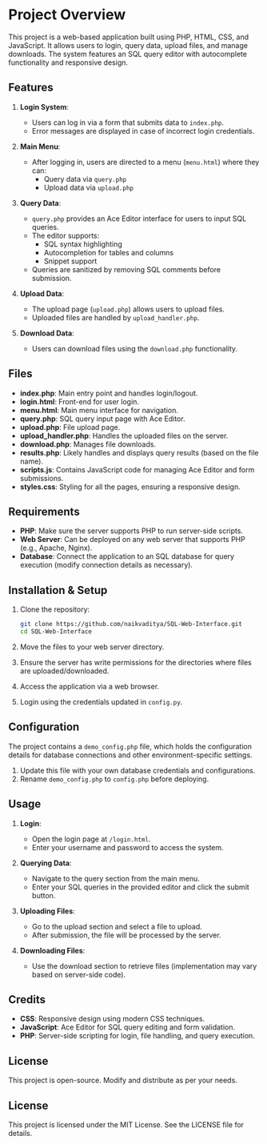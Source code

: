 
# Project Overview

This project is a web-based application built using PHP, HTML, CSS, and JavaScript. It allows users to login, query data, upload files, and manage downloads. The system features an SQL query editor with autocomplete functionality and responsive design.

## Features

1. **Login System**:
   - Users can log in via a form that submits data to `index.php`.
   - Error messages are displayed in case of incorrect login credentials.

2. **Main Menu**:
   - After logging in, users are directed to a menu (`menu.html`) where they can:
     - Query data via `query.php`
     - Upload data via `upload.php`

3. **Query Data**:
   - `query.php` provides an Ace Editor interface for users to input SQL queries.
   - The editor supports:
     - SQL syntax highlighting
     - Autocompletion for tables and columns
     - Snippet support
   - Queries are sanitized by removing SQL comments before submission.

4. **Upload Data**:
   - The upload page (`upload.php`) allows users to upload files.
   - Uploaded files are handled by `upload_handler.php`.

5. **Download Data**:
   - Users can download files using the `download.php` functionality.

## Files

- **index.php**: Main entry point and handles login/logout.
- **login.html**: Front-end for user login.
- **menu.html**: Main menu interface for navigation.
- **query.php**: SQL query input page with Ace Editor.
- **upload.php**: File upload page.
- **upload_handler.php**: Handles the uploaded files on the server.
- **download.php**: Manages file downloads.
- **results.php**: Likely handles and displays query results (based on the file name).
- **scripts.js**: Contains JavaScript code for managing Ace Editor and form submissions.
- **styles.css**: Styling for all the pages, ensuring a responsive design.

## Requirements

- **PHP**: Make sure the server supports PHP to run server-side scripts.
- **Web Server**: Can be deployed on any web server that supports PHP (e.g., Apache, Nginx).
- **Database**: Connect the application to an SQL database for query execution (modify connection details as necessary).
  
## Installation & Setup

1. Clone the repository:
   ```bash
   git clone https://github.com/naikvaditya/SQL-Web-Interface.git
   cd SQL-Web-Interface
   ```

2. Move the files to your web server directory.

3. Ensure the server has write permissions for the directories where files are uploaded/downloaded.

4. Access the application via a web browser.

5. Login using the credentials updated in `config.py`.

## Configuration

The project contains a `demo_config.php` file, which holds the configuration details for database connections and other environment-specific settings.
1. Update this file with your own database credentials and configurations.
2. Rename `demo_config.php` to `config.php` before deploying.

## Usage

1. **Login**: 
   - Open the login page at `/login.html`.
   - Enter your username and password to access the system.

2. **Querying Data**: 
   - Navigate to the query section from the main menu.
   - Enter your SQL queries in the provided editor and click the submit button.

3. **Uploading Files**: 
   - Go to the upload section and select a file to upload.
   - After submission, the file will be processed by the server.

4. **Downloading Files**: 
   - Use the download section to retrieve files (implementation may vary based on server-side code).

## Credits

- **CSS**: Responsive design using modern CSS techniques.
- **JavaScript**: Ace Editor for SQL query editing and form validation.
- **PHP**: Server-side scripting for login, file handling, and query execution.
  
## License

This project is open-source. Modify and distribute as per your needs.

## License

This project is licensed under the MIT License. See the LICENSE file for details.

